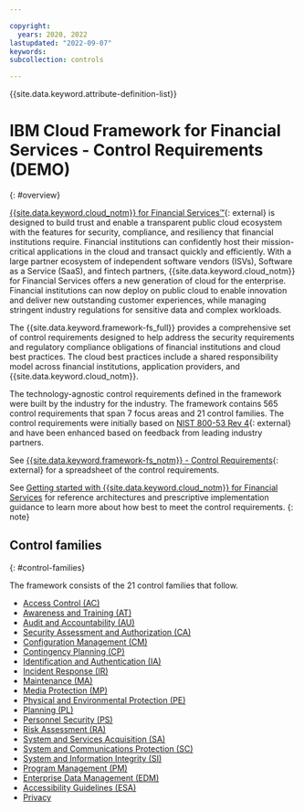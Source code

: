 ```yaml
---

copyright:
  years: 2020, 2022
lastupdated: "2022-09-07"
keywords: 
subcollection: controls

---
```




{{site.data.keyword.attribute-definition-list}}



# IBM Cloud Framework for Financial Services - Control Requirements (DEMO)
{: #overview}

[{{site.data.keyword.cloud_notm}} for Financial Services™](https://www.ibm.com/cloud/financial-services){: external} is designed to build trust and enable a transparent public cloud ecosystem with the features for security, compliance, and resiliency that financial institutions require. Financial institutions can confidently host their mission-critical applications in the cloud and transact quickly and efficiently. With a large partner ecosystem of independent software vendors (ISVs), Software as a Service (SaaS), and fintech partners, {{site.data.keyword.cloud_notm}} for Financial Services offers a new generation of cloud for the enterprise. Financial institutions can now deploy on public cloud to enable innovation and deliver new outstanding customer experiences, while managing stringent industry regulations for sensitive data and complex workloads.

The {{site.data.keyword.framework-fs_full}} provides a comprehensive set of control requirements designed to help address the security requirements and regulatory compliance obligations of financial institutions and cloud best practices. The cloud best practices include a shared responsibility model across financial institutions, application providers, and {{site.data.keyword.cloud_notm}}.

The technology-agnostic control requirements defined in the framework were built by the industry for the industry. The framework contains 565 control requirements that span 7 focus areas and 21 control families. The control requirements were initially based on [NIST 800-53 Rev 4](https://csrc.nist.gov/Projects/risk-management/sp800-53-controls/release-search#!/800-53?version=4.0){: external} and have been enhanced based on feedback from leading industry partners.


See [{{site.data.keyword.framework-fs_notm}} - Control Requirements](https://cloud.ibm.com/media/docs/downloads/framework-financial-services/IBM_Cloud_Framework_for_Financial_Services_-_Control_Requirements_v1.1.0.xlsx){: external} for a spreadsheet of the control requirements.

See [Getting started with {{site.data.keyword.cloud_notm}} for Financial Services](/docs/framework-financial-services) for reference architectures and prescriptive implementation guidance to learn more about how best to meet the control requirements.
{: note}


## Control families
{: #control-families}

The framework consists of the 21 control families that follow.

- [Access Control (AC)](/docs/controls?topic=controls-ac-overview)
- [Awareness and Training (AT)](/docs/controls?topic=controls-at-overview)
- [Audit and Accountability (AU)](/docs/controls?topic=controls-au-overview)
- [Security Assessment and Authorization (CA)](/docs/controls?topic=controls-ca-overview)
- [Configuration Management (CM)](/docs/controls?topic=controls-cm-overview)
- [Contingency Planning (CP)](/docs/controls?topic=controls-cp-overview)
- [Identification and Authentication (IA)](/docs/controls?topic=controls-ia-overview)
- [Incident Response (IR)](/docs/controls?topic=controls-ir-overview)
- [Maintenance (MA)](/docs/controls?topic=controls-ma-overview)
- [Media Protection (MP)](/docs/controls?topic=controls-mp-overview)
- [Physical and Environmental Protection (PE)](/docs/controls?topic=controls-pe-overview)
- [Planning (PL)](/docs/controls?topic=controls-pl-overview)
- [Personnel Security (PS)](/docs/controls?topic=controls-ps-overview)
- [Risk Assessment (RA)](/docs/controls?topic=controls-ra-overview)
- [System and Services Acquisition (SA)](/docs/controls?topic=controls-sa-overview)
- [System and Communications Protection (SC)](/docs/controls?topic=controls-sc-overview)
- [System and Information Integrity (SI)](/docs/controls?topic=controls-si-overview)
- [Program Management (PM)](/docs/controls?topic=controls-pm-overview)
- [Enterprise Data Management (EDM)](/docs/controls?topic=controls-edm-overview)
- [Accessibility Guidelines (ESA)](/docs/controls?topic=controls-esa-overview)
- [Privacy](/docs/controls?topic=controls-privacy-overview)


